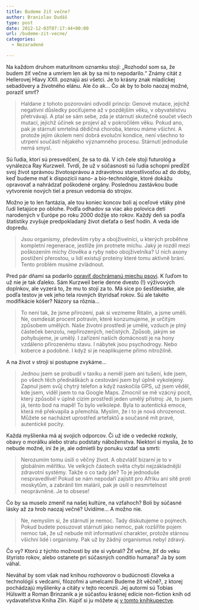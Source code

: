 ```yaml
---
title: Budeme žiť večne?
author: Branislav Dudáš
type: post
date: 2012-12-03T07:17:44+00:00
url: /budeme-zit-vecne/
categories:
  - Nezaradené

---
```

Na každom druhom maturitnom oznamku stojí: &#8222;Rozhodol som sa, že budem žiť večne a umriem len ak by sa mi to nepodarilo.&#8220; Známy citát z Hellerovej Hlavy XXII. poznajú asi všetci. Je to krásny znak mladíckej sebadôvery a životného elánu. Ale čo ak… Čo ak by to bolo naozaj možné, poraziť smrť?<!--more-->

> Haldane z tohoto pozorováni odvodil princip: Genové mutace, jejichž negativní důsledky pociťujeme až v pozdějším věku, v obyvatelstvu přetrvávají. A ptal se sám sebe, zda je stárnutí skutečně součet všech mutací, jejichž účinek se projeví až v pokročilém věku. Pokud ano, pak je stárnutí smrtelná dědičná choroba, kterou máme všichni. A protože jejím úkolem není dobrá evoluční kondice, není všechno to utrpení součástí nějakého významného procesu. Stárnutí jednoduše nemá smysl.

Sú ľudia, ktorí sú presvedčení, že sa to dá. V ich čele stojí futurológ a vynálezca Ray Kurzweil. Tvrdí, že už v súčasnosti sú ľudia schopní predĺžiť svoj život správnou životosprávou a zdravotnou starostlivosťou až do doby, keď budeme mať k dispozícii nano- a bio-technológie, ktoré dokážu opravovať a nahrádzať poškodené orgány. Poslednou zastávkou bude vytvorenie nových tiel a presun vedomia do strojov.

Možno je to len fantázia, ale tou koniec koncov boli aj oceľové vtáky plné ľudí lietajúce po oblohe. Podľa odhadov sa viac ako polovica detí narodených v Európe po roku 2000 dožije sto rokov. Každý deň sa podľa štatistiky zvyšuje predpokladaný život dieťaťa o šesť hodín. A veda ide dopredu.

> Jsou organismy, především ryby a obojživelníci, u kterých proběhne kompletní regenerace, jestliže jim protnete míchu. Jaký je rozdíl mezi poškozením míchy člověka a ryby nebo obojživelníka? U nich axony postižení přerostou, u lidí existují proteiny které tomu aktivně brání. Tento problém musíme zvládnout.

Pred pár dňami sa podarilo <a title="Researchers restore coordinated limb movement in dogs with severe spinal cord injury" href="http://medicalxpress.com/news/2012-11-limb-movement-dogs-severe-spinal.html" target="_blank">opraviť dochrámanú miechu psovi</a>. K ľuďom to už nie je tak ďaleko. Sám Kurzweil berie denne dvesto (!) výživových doplnkov, ale vyzerá to, že mu to stojí za to. Má síce po šesťdesiatke, ale podľa testov je vek jeho tela rovných štyridsať rokov. Sú ale takéto modifikácie kóšer? Názory sa rôznia…

> To není tak, že jsme přirození, pak si vezmeme Ritalin, a jsme umělí. Ne, osmdesát procent potravin, které konzumujeme, je určitým způsobem umělých. Naše životní prostředí je umělé, vzduch je plný částeček benzolu, nepřirozených, nečistých. Způsob, jakým se pohybujeme, je umělý. I zařízení našich domácností je na hony vzdáleno přirozenému stavu. I nábytek jsou psychodrogy. Nebo koberce a podobné. I když si je neaplikujeme přímo nitrožilně.

A na život v stroji si postupne zvykáme&#8230;

> Jednou jsem se probudil v taxíku a neměl jsem ani tušení, kde jsem, po všech těch přednáškách a cestování jsem byl úplně vykolejený. Zapnul jsem svůj chytrý telefon a když naskočila GPS, už jsem věděl, kde jsem, viděl jsem to na Google Maps. Zmocnil se mě vzácný pocit, který způsobil v úplně cizím prostředí jeden umělý přístroj: Jé, to jsem já, tento bod na mapě! To bylo velkolepé. Byla to autentická emoce, která mě překvapila a přemohla. Myslím, že i to je nová ohrozenost. Můžete se nacházet uprostřed artefaktů a současně mít pravé, autentické pocity.

Každá myšlienka má aj svojich odporcov. Či už ide o vedecké rozkoly, obavy o morálku alebo stratu podstaty náboženstva. Niektorí si myslia, že to nebude možné, iní že je, ale odmietli by ponuku vzdať sa smrti:

> Nerozumím tomu úsilí o věčný život. A obzvlášť bizarní je to v globálním měřítku. Ve velkých částech světa chybí nejzákladnější zdravotní systémy. Takže o co tady jde? To je jednoduše nespravedlivé! Pokud se nám nepodaří zajistit pro Afriku ani sítě proti moskytům, a zabránil tím malárii, pak je úsilí o nesmrtelnost neoprávněné. Je to obsese!

Čo by sa muselo zmeniť na našej kultúre, na vzťahoch? Boli by súčasné lásky až za hrob naozaj večné? Uvidíme&#8230; A možno nie.

> Ne, nemyslím si, že stárnutí je nemoc. Tady diskutujeme o pojmech. Pokud budete posuzovat stárnutí jako nemoc, pak rozšíříte pojem nemoc tak, že už nebude mít informativní charakter, protože stárnou všichni lidé i organismy. Pak už by žádný organismus nebyl zdravý.

Čo vy? Ktorú z týchto možností by ste si vybrali? Žiť večne, žiť do veku štyristo rokov, alebo ostanete pri súčasných conditio humana? Ja by som váhal.

Neváhal by som však nad knihou rozhovorov o budúcnosti človeka a technológií s vedcami, filozofmi a umelcami Budeme žít věčně?, z ktorej pochádzajú myšlienky a citáty v tejto recenzii. Jej autormi sú Tobias Hülswitt a Roman Brinzanik a je súčasťou krásnej edície non-fiction kníh od vydavateľstva Kniha Zlín. Kúpiť si ju môžete aj <a title="Budeme žít věčne?" href="http://www.abcknihy.sk/Kniha/budeme-zit-vecne-tobias-hulswitt-2128466.aspx?src=sb" target="_blank">v tomto kníhkupectve</a>.